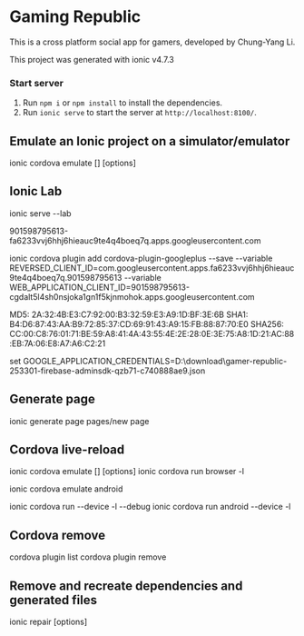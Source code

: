 # Gaming Republic

This is a cross platform social app for gamers, developed by Chung-Yang Li. 

This project was generated with ionic v4.7.3

### Start server

1. Run `npm i` or `npm install` to install the dependencies.
2. Run `ionic serve` to start the server at `http://localhost:8100/`.


## Emulate an Ionic project on a simulator/emulator

ionic cordova emulate [<platform>] [options]

## Ionic Lab
ionic serve --lab

901598795613-fa6233vvj6hhj6hieauc9te4q4boeq7q.apps.googleusercontent.com

ionic cordova plugin add cordova-plugin-googleplus --save --variable REVERSED_CLIENT_ID=com.googleusercontent.apps.fa6233vvj6hhj6hieauc9te4q4boeq7q.901598795613 --variable WEB_APPLICATION_CLIENT_ID=901598795613-cgdalt5l4sh0nsjoka1gn1f5kjnmohok.apps.googleusercontent.com



MD5:  2A:32:4B:E3:C7:92:00:B3:32:59:E3:A9:1D:BF:3E:6B
SHA1: B4:D6:87:43:AA:B9:72:85:37:CD:69:91:43:A9:15:FB:88:87:70:E0
SHA256: CC:00:C8:76:01:71:BE:59:A8:41:4A:43:55:4E:2E:28:0E:3E:75:A8:1D:21:AC:88:EB:7A:06:E8:A7:A6:C2:21



set GOOGLE_APPLICATION_CREDENTIALS=D:\download\gamer-republic-253301-firebase-adminsdk-qzb71-c740888ae9.json

## Generate page
ionic generate page pages/new page


## Cordova live-reload
ionic cordova emulate [<platform>] [options]
ionic cordova run browser -l

ionic cordova emulate android

ionic cordova run <ios or android> --device -l --debug
ionic cordova run android --device -l
## Cordova remove

cordova plugin list
cordova plugin remove

## Remove and recreate dependencies and generated files

ionic repair [options]